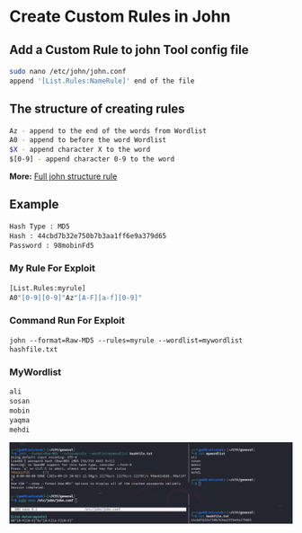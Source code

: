 
# Create Custom Rules in John

## Add a Custom Rule to john Tool config file
```bash
sudo nano /etc/john/john.conf
append '[List.Rules:NameRule]' end of the file
```
## The structure of creating rules
```bash
Az - append to the end of the words from Wordlist 
A0 - append to before the word Wordlist
$X - append character X to the word
$[0-9] - append character 0-9 to the word
```
**More:** [Full john structure rule](https://www.openwall.com/john/doc/RULES.shtml)
## Example
```bash
Hash Type : MD5
Hash : 44cbd7b32e750b7b3aa1ff6e9a379d65
Password : 98mobinFd5
```
### My Rule For Exploit 
```bash
[List.Rules:myrule]
A0"[0-9][0-9]"Az"[A-F][a-f][0-9]"
```
### Command Run For Exploit
```
john --format=Raw-MD5 --rules=myrule --wordlist=mywordlist hashfile.txt
```
### MyWordlist
```bash
ali
sosan
mobin
yaqma
mehdi
```

<img src="https://github.com/solcoteh/Full_Tricks/blob/Tricks/John-Rule.PNG" width="1000">
